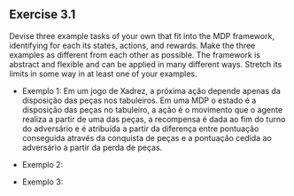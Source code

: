 ## Exercise 3.1

Devise three example tasks of your own that fit into the MDP framework, identifying for each its states, actions, and rewards. Make the three examples as different from each other as possible. The framework is abstract and flexible and can be applied in many different ways. Stretch its limits in some way in at least one of your examples.

* Exemplo 1:
Em um jogo de Xadrez, a próxima ação depende apenas da disposição das peças nos tabuleiros. Em uma MDP o estado é a disposição das peças no tabuleiro, a ação é o movimento que o agente realiza a partir de uma das peças, a recompensa é dada ao fim do turno do adversário e é atribuída a partir da diferença entre pontuação conseguida através da conquista de peças e a pontuação cedida ao adversário a partir da perda de peças.

* Exemplo 2:

* Exemplo 3: